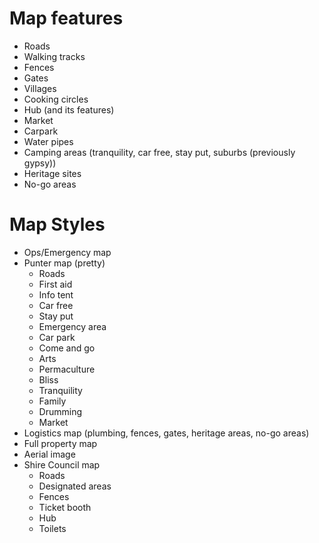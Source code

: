 Map features
============

* Roads
* Walking tracks
* Fences
* Gates
* Villages
* Cooking circles
* Hub (and its features)
* Market
* Carpark
* Water pipes
* Camping areas (tranquility, car free, stay put, suburbs (previously gypsy))
* Heritage sites
* No-go areas


Map Styles
==========

* Ops/Emergency map
* Punter map (pretty)
  * Roads
  * First aid
  * Info tent
  * Car free
  * Stay put
  * Emergency area
  * Car park
  * Come and go
  * Arts
  * Permaculture
  * Bliss
  * Tranquility
  * Family
  * Drumming
  * Market
* Logistics map (plumbing, fences, gates, heritage areas, no-go areas)
* Full property map
* Aerial image
* Shire Council map
  * Roads
  * Designated areas
  * Fences
  * Ticket booth
  * Hub
  * Toilets
